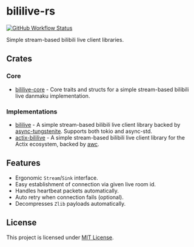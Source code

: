 # bililive-rs

[![GitHub Workflow Status](https://img.shields.io/github/workflow/status/PhotonQuantum/bililive-rs/Test?style=flat-square)](https://github.com/PhotonQuantum/bililive-rs/actions/workflows/test.yml)

Simple stream-based bilibili live client libraries.

## Crates

### Core

- [bililive-core](bililive-core) - Core traits and structs for a simple stream-based bilibili live danmaku implementation.

### Implementations

- [bililive](bililive) - A simple stream-based bilibili live client library backed by [async-tungstenite](https://github.com/sdroege/async-tungstenite). Supports both tokio and async-std.
- [actix-bililive](actix-bililive) - A simple stream-based bilibili live client library for the Actix ecosystem, backed by [awc](https://github.com/actix/actix-web/tree/master/awc).

## Features

- Ergonomic `Stream`/`Sink` interface.
- Easy establishment of connection via given live room id.
- Handles heartbeat packets automatically.
- Auto retry when connection fails (optional).
- Decompresses `Zlib` payloads automatically.

## License

This project is licensed under [MIT License](LICENSE).